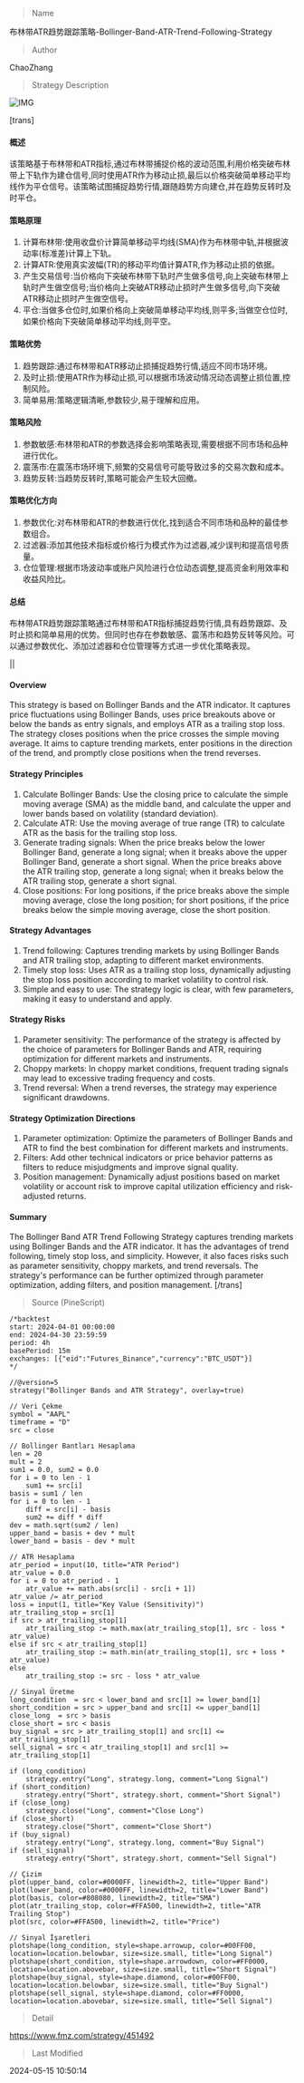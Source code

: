 
> Name

布林带ATR趋势跟踪策略-Bollinger-Band-ATR-Trend-Following-Strategy

> Author

ChaoZhang

> Strategy Description

![IMG](https://www.fmz.com/upload/asset/10abd0bdc623e94e525.png)

[trans]
#### 概述
该策略基于布林带和ATR指标,通过布林带捕捉价格的波动范围,利用价格突破布林带上下轨作为建仓信号,同时使用ATR作为移动止损,最后以价格突破简单移动平均线作为平仓信号。该策略试图捕捉趋势行情,跟随趋势方向建仓,并在趋势反转时及时平仓。

#### 策略原理
1. 计算布林带:使用收盘价计算简单移动平均线(SMA)作为布林带中轨,并根据波动率(标准差)计算上下轨。
2. 计算ATR:使用真实波幅(TR)的移动平均值计算ATR,作为移动止损的依据。
3. 产生交易信号:当价格向下突破布林带下轨时产生做多信号,向上突破布林带上轨时产生做空信号;当价格向上突破ATR移动止损时产生做多信号,向下突破ATR移动止损时产生做空信号。
4. 平仓:当做多仓位时,如果价格向上突破简单移动平均线,则平多;当做空仓位时,如果价格向下突破简单移动平均线,则平空。

#### 策略优势
1. 趋势跟踪:通过布林带和ATR移动止损捕捉趋势行情,适应不同市场环境。
2. 及时止损:使用ATR作为移动止损,可以根据市场波动情况动态调整止损位置,控制风险。
3. 简单易用:策略逻辑清晰,参数较少,易于理解和应用。

#### 策略风险
1. 参数敏感:布林带和ATR的参数选择会影响策略表现,需要根据不同市场和品种进行优化。
2. 震荡市:在震荡市场环境下,频繁的交易信号可能导致过多的交易次数和成本。
3. 趋势反转:当趋势反转时,策略可能会产生较大回撤。

#### 策略优化方向
1. 参数优化:对布林带和ATR的参数进行优化,找到适合不同市场和品种的最佳参数组合。
2. 过滤器:添加其他技术指标或价格行为模式作为过滤器,减少误判和提高信号质量。
3. 仓位管理:根据市场波动率或账户风险进行仓位动态调整,提高资金利用效率和收益风险比。

#### 总结
布林带ATR趋势跟踪策略通过布林带和ATR指标捕捉趋势行情,具有趋势跟踪、及时止损和简单易用的优势。但同时也存在参数敏感、震荡市和趋势反转等风险。可以通过参数优化、添加过滤器和仓位管理等方式进一步优化策略表现。

|| 

#### Overview
This strategy is based on Bollinger Bands and the ATR indicator. It captures price fluctuations using Bollinger Bands, uses price breakouts above or below the bands as entry signals, and employs ATR as a trailing stop loss. The strategy closes positions when the price crosses the simple moving average. It aims to capture trending markets, enter positions in the direction of the trend, and promptly close positions when the trend reverses.

#### Strategy Principles
1. Calculate Bollinger Bands: Use the closing price to calculate the simple moving average (SMA) as the middle band, and calculate the upper and lower bands based on volatility (standard deviation).
2. Calculate ATR: Use the moving average of true range (TR) to calculate ATR as the basis for the trailing stop loss.
3. Generate trading signals: When the price breaks below the lower Bollinger Band, generate a long signal; when it breaks above the upper Bollinger Band, generate a short signal. When the price breaks above the ATR trailing stop, generate a long signal; when it breaks below the ATR trailing stop, generate a short signal.
4. Close positions: For long positions, if the price breaks above the simple moving average, close the long position; for short positions, if the price breaks below the simple moving average, close the short position.

#### Strategy Advantages
1. Trend following: Captures trending markets by using Bollinger Bands and ATR trailing stop, adapting to different market environments.
2. Timely stop loss: Uses ATR as a trailing stop loss, dynamically adjusting the stop loss position according to market volatility to control risk.
3. Simple and easy to use: The strategy logic is clear, with few parameters, making it easy to understand and apply.

#### Strategy Risks
1. Parameter sensitivity: The performance of the strategy is affected by the choice of parameters for Bollinger Bands and ATR, requiring optimization for different markets and instruments.
2. Choppy markets: In choppy market conditions, frequent trading signals may lead to excessive trading frequency and costs.
3. Trend reversal: When a trend reverses, the strategy may experience significant drawdowns.

#### Strategy Optimization Directions
1. Parameter optimization: Optimize the parameters of Bollinger Bands and ATR to find the best combination for different markets and instruments.
2. Filters: Add other technical indicators or price behavior patterns as filters to reduce misjudgments and improve signal quality.
3. Position management: Dynamically adjust positions based on market volatility or account risk to improve capital utilization efficiency and risk-adjusted returns.

#### Summary
The Bollinger Band ATR Trend Following Strategy captures trending markets using Bollinger Bands and the ATR indicator. It has the advantages of trend following, timely stop loss, and simplicity. However, it also faces risks such as parameter sensitivity, choppy markets, and trend reversals. The strategy's performance can be further optimized through parameter optimization, adding filters, and position management.
[/trans]



> Source (PineScript)

``` pinescript
/*backtest
start: 2024-04-01 00:00:00
end: 2024-04-30 23:59:59
period: 4h
basePeriod: 15m
exchanges: [{"eid":"Futures_Binance","currency":"BTC_USDT"}]
*/

//@version=5
strategy("Bollinger Bands and ATR Strategy", overlay=true)

// Veri Çekme
symbol = "AAPL"
timeframe = "D"
src = close

// Bollinger Bantları Hesaplama
len = 20
mult = 2
sum1 = 0.0, sum2 = 0.0
for i = 0 to len - 1
    sum1 += src[i]
basis = sum1 / len
for i = 0 to len - 1
    diff = src[i] - basis
    sum2 += diff * diff
dev = math.sqrt(sum2 / len)
upper_band = basis + dev * mult
lower_band = basis - dev * mult

// ATR Hesaplama
atr_period = input(10, title="ATR Period")
atr_value = 0.0
for i = 0 to atr_period - 1
    atr_value += math.abs(src[i] - src[i + 1])
atr_value /= atr_period
loss = input(1, title="Key Value (Sensitivity)")
atr_trailing_stop = src[1]
if src > atr_trailing_stop[1]
    atr_trailing_stop := math.max(atr_trailing_stop[1], src - loss * atr_value)
else if src < atr_trailing_stop[1]
    atr_trailing_stop := math.min(atr_trailing_stop[1], src + loss * atr_value)
else
    atr_trailing_stop := src - loss * atr_value

// Sinyal Üretme
long_condition  = src < lower_band and src[1] >= lower_band[1]
short_condition = src > upper_band and src[1] <= upper_band[1]
close_long  = src > basis
close_short = src < basis
buy_signal = src > atr_trailing_stop[1] and src[1] <= atr_trailing_stop[1]
sell_signal = src < atr_trailing_stop[1] and src[1] >= atr_trailing_stop[1]

if (long_condition)
    strategy.entry("Long", strategy.long, comment="Long Signal")
if (short_condition)
    strategy.entry("Short", strategy.short, comment="Short Signal")
if (close_long)
    strategy.close("Long", comment="Close Long")
if (close_short)
    strategy.close("Short", comment="Close Short")
if (buy_signal)
    strategy.entry("Long", strategy.long, comment="Buy Signal")
if (sell_signal)
    strategy.entry("Short", strategy.short, comment="Sell Signal")

// Çizim
plot(upper_band, color=#0000FF, linewidth=2, title="Upper Band")
plot(lower_band, color=#0000FF, linewidth=2, title="Lower Band")
plot(basis, color=#808080, linewidth=2, title="SMA")
plot(atr_trailing_stop, color=#FFA500, linewidth=2, title="ATR Trailing Stop")
plot(src, color=#FFA500, linewidth=2, title="Price")

// Sinyal İşaretleri
plotshape(long_condition, style=shape.arrowup, color=#00FF00, location=location.belowbar, size=size.small, title="Long Signal")
plotshape(short_condition, style=shape.arrowdown, color=#FF0000, location=location.abovebar, size=size.small, title="Short Signal")
plotshape(buy_signal, style=shape.diamond, color=#00FF00, location=location.belowbar, size=size.small, title="Buy Signal")
plotshape(sell_signal, style=shape.diamond, color=#FF0000, location=location.abovebar, size=size.small, title="Sell Signal")
```

> Detail

https://www.fmz.com/strategy/451492

> Last Modified

2024-05-15 10:50:14
